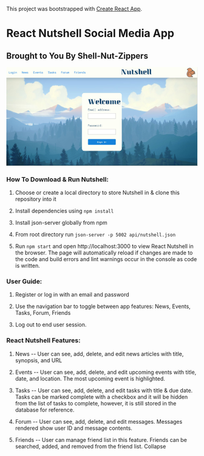 This project was bootstrapped with [Create React App](https://github.com/facebook/create-react-app).

# React Nutshell Social Media App
## Brought to You By Shell-Nut-Zippers
![image](img/nutshell.jpg)
### How To Download & Run Nutshell:

1. Choose or create a local directory to store Nutshell in & clone this repository into it

2. Install dependencies using `npm install`

3. Install json-server globally from npm

4. From root directory run `json-server -p 5002 api/nutshell.json`

4. Run `npm start` and open http://localhost:3000 to view React Nutshell in the browser. The page will automatically reload if changes are made to the code and build errors and lint warnings occur in the console as code is written.

### User Guide:
1. Register or log in with an email and password

2. Use the navigation bar to toggle between app features: News, Events, Tasks, Forum, Friends

3. Log out to end user session.

### React Nutshell Features:

1. News -- User can see, add, delete, and edit news articles with title, synopsis, and URL

2. Events -- User can see, add, delete, and edit upcoming events with title, date, and location. The most upcoming event is highlighted.

3. Tasks -- User can see, add, delete, and edit tasks with title & due date. Tasks can be marked complete with a checkbox and it will be hidden from the list of tasks to complete, however, it is still stored in the database for reference.

4. Forum -- User can see, add, delete, and edit messages. Messages rendered show user ID and message contents.

5. Friends -- User can manage friend list in this feature. Friends can be searched, added, and removed from the friend list.
Collapse

